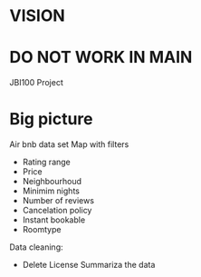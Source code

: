 # VISION
# **DO NOT WORK IN MAIN**
JBI100 Project
# Big picture
Air bnb data set
Map with filters 
- Rating range
- Price
- Neighbourhoud
- Minimim nights
- Number of reviews
- Cancelation policy
- Instant bookable
- Roomtype


Data cleaning: 
- Delete License
Summariza the data

